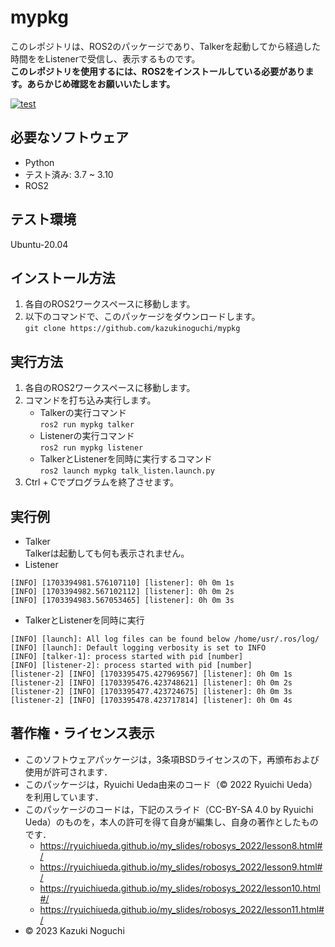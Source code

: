 # mypkg
このレポジトリは、ROS2のパッケージであり、Talkerを起動してから経過した時間ををListenerで受信し、表示するものです。  
**このレポジトリを使用するには、ROS2をインストールしている必要があります。あらかじめ確認をお願いいたします。**

[![test](https://github.com/kazukinoguchi/mypkg/actions/workflows/test.yml/badge.svg)](https://github.com/kazukinoguchi/mypkg/actions/workflows/test.yml)

## 必要なソフトウェア
* Python
 * テスト済み: 3.7 ~ 3.10
* ROS2

## テスト環境
Ubuntu-20.04

## インストール方法
1. 各自のROS2ワークスペースに移動します。
1. 以下のコマンドで、このパッケージをダウンロードします。  
`git clone https://github.com/kazukinoguchi/mypkg`

## 実行方法
1. 各自のROS2ワークスペースに移動します。
1. コマンドを打ち込み実行します。
   * Talkerの実行コマンド  
   `ros2 run mypkg talker`  
   * Listenerの実行コマンド  
   `ros2 run mypkg listener`  
   * TalkerとListenerを同時に実行するコマンド  
   `ros2 launch mypkg talk_listen.launch.py`  
1. Ctrl + Cでプログラムを終了させます。

## 実行例
* Talker  
Talkerは起動しても何も表示されません。  
* Listener  
```
[INFO] [1703394981.576107110] [listener]: 0h 0m 1s
[INFO] [1703394982.567102112] [listener]: 0h 0m 2s
[INFO] [1703394983.567053465] [listener]: 0h 0m 3s
```
* TalkerとListenerを同時に実行
```
[INFO] [launch]: All log files can be found below /home/usr/.ros/log/
[INFO] [launch]: Default logging verbosity is set to INFO
[INFO] [talker-1]: process started with pid [number]
[INFO] [listener-2]: process started with pid [number]
[listener-2] [INFO] [1703395475.427969567] [listener]: 0h 0m 1s
[listener-2] [INFO] [1703395476.423748621] [listener]: 0h 0m 2s
[listener-2] [INFO] [1703395477.423724675] [listener]: 0h 0m 3s
[listener-2] [INFO] [1703395478.423717814] [listener]: 0h 0m 4s
```
## 著作権・ライセンス表示
* このソフトウェアパッケージは，3条項BSDライセンスの下，再頒布および使用が許可されます．
* このパッケージは，Ryuichi Ueda由来のコード（© 2022 Ryuichi Ueda）を利用しています．
* このパッケージのコードは，下記のスライド（CC-BY-SA 4.0 by Ryuichi Ueda）のものを，本人の許可を得て自身が編集し、自身の著作としたものです．
    * https://ryuichiueda.github.io/my_slides/robosys_2022/lesson8.html#/
    * https://ryuichiueda.github.io/my_slides/robosys_2022/lesson9.html#/
    * https://ryuichiueda.github.io/my_slides/robosys_2022/lesson10.html#/
    * https://ryuichiueda.github.io/my_slides/robosys_2022/lesson11.html#/
* © 2023 Kazuki Noguchi
